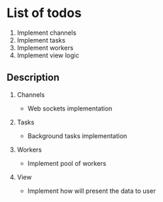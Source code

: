 # List of todos

1. Implement channels
2. Implement tasks
3. Implement workers
4. Implement view logic


## Description

1. Channels
    * Web sockets implementation

2. Tasks
    * Background tasks implementation

3. Workers
    * Implement pool of workers

4. View
    * Implement how will present the data to user
